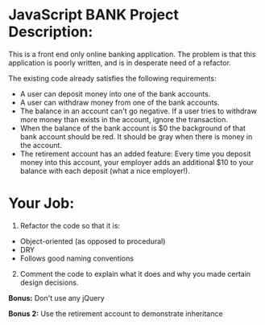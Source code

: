 # JavaScript BANK Project Description:

This is a front end only online banking application.  The problem is that this application is poorly written, and is in desperate need of a refactor.

The existing code already satisfies the following requirements:

- A user can deposit money into one of the bank accounts.
- A user can withdraw money from one of the bank accounts.
- The balance in an account can't go negative. If a user tries to withdraw more money than exists in the account, ignore the transaction.
- When the balance of the bank account is $0 the background of that bank account should be red. It should be gray when there is money in the account.
- The retirement account has an added feature: Every time you deposit money into this account, your employer adds an additional $10 to your balance with each deposit (what a nice employer!).  

# Your Job:

1) Refactor the code so that it is:

  - Object-oriented (as opposed to procedural)
  - DRY
  - Follows good naming conventions

2) Comment the code to explain what it does and why you made certain design decisions.

**Bonus:** Don't use any jQuery

**Bonus 2:** Use the retirement account to demonstrate inheritance